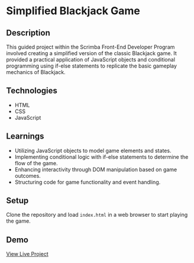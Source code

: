 # Simplified Blackjack Game

## Description
This guided project within the Scrimba Front-End Developer Program involved creating a simplified version of the classic Blackjack game. It provided a practical application of JavaScript objects and conditional programming using if-else statements to replicate the basic gameplay mechanics of Blackjack.

## Technologies
- HTML
- CSS
- JavaScript

## Learnings
- Utilizing JavaScript objects to model game elements and states.
- Implementing conditional logic with if-else statements to determine the flow of the game.
- Enhancing interactivity through DOM manipulation based on game outcomes.
- Structuring code for game functionality and event handling.

## Setup
Clone the repository and load `index.html` in a web browser to start playing the game.

## Demo
[View Live Project](https://startling-mandazi-868d92.netlify.app/)

